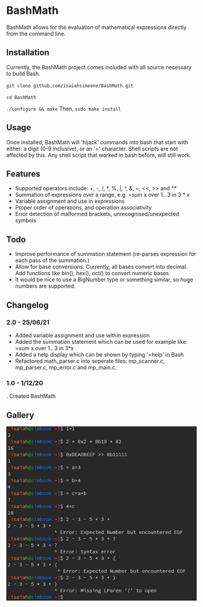 # BashMath
BashMath allows for the evaluation of mathematical expressions directly from the command line.

## Installation
Currently, the BashMath project comes included with all source necessary to build Bash. 

`git clone github.com/isaiahsimeone/BashMath.git`

`cd BashMath`

`./configure && make`
Then,
`sudo make install`

## Usage
Once installed, BashMath will 'hijack' commands into bash that start with either: a digit (0-9 inclusive), or an '=' character.
Shell scripts are not affected by this. Any shell script that worked in bash before, will still work.

## Features
* Supported operators include: +, -, /, *, %, |, ^, &, ~, <<, >> and **
* Summation of expressions over a range, e.g. =sum x over 1...3 in 3 * x
* Variable assignment and use in expressions
* Proper order of operations, and operation associativity
* Error detection of malformed brackets, unrecognised/unexpected symbols

## Todo
* Improve performance of summation statement (re-parses expression for each pass of the summation.)
* Allow for base conversions. Currently, all bases convert into decimal. Add functions like bin(), hex(), oct() to convert numeric bases.
* It would be nice to use a BigNumber type or something similar, so huge numbers are supported.

## Changelog

### 2.0 - 25/06/21
* Added variable assignment and use within expression
* Added the summation statement which can be used for example like: =sum x over 1...3 in 3*x
* Added a help display which can be shown by typing '=help' in Bash
* Refactored math_parser.c into seperate files: mp_scanner.c, mp_parser.c, mp_error.c and mp_main.c.

### 1.0 - 1/12/20
. Created BashMath

## Gallery


![alt text](/g1.png?raw=true)
